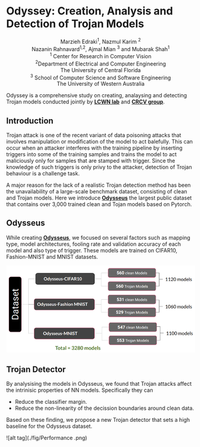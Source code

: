 # Odyssey: Creation, Analysis and Detection of Trojan Models 
<div align="center"> Marzieh Edraki<sup>1</sup>, Nazmul Karim <sup> 2</sup> <br/>
Nazanin Rahnavard<sup>1,2</sup>, Ajmal Mian <sup>3</sup> and Mubarak Shah<sup>1</sup><br/>
<sup>1</sup> Center for Research in Computer Vision<br/>
<sup>2</sup>Department of Electrical and Computer Engineering <br/>
The University of Central Florida <br/>
<sup>3</sup> School of Computer Science and Software Engineering <br/>
The University of Western Australia <br/></div>
   

Odyssey is a comprehensive study on creating, analaysing and detecting Trojan models conducted jointly by [**LCWN lab**](http://cwnlab.eecs.ucf.edu) and [**CRCV group**](https://www.crcv.ucf.edu).  

## Introduction 
Trojan attack is one of the recent variant of data poisoning attacks that involves manipulation or modification of the model to act balefully.
This can occur when an attacker interferes with the training pipeline by inserting triggers into some of the training samples and trains the model to act maliciously only for samples that are stamped with trigger. Since the knowledge of such triggers is only privy to the attacker, detection of Trojan behaviour is a challenge task. 

A major reason for the lack of a realistic Trojan detection method has been the unavailability of a large-scale benchmark dataset, consisting of clean and Trojan models. Here we introduce [**Odysseus**](https://drive.google.com/drive/folders/1o-F3ttZS6el975XZOHOtqj8YxncHOivd?usp=sharing) the largest public dataset that contains over 3,000 trained clean and Tojan models based on Pytorch. 

## Odysseus

While creating [**Odysseus**](https://drive.google.com/drive/folders/1o-F3ttZS6el975XZOHOtqj8YxncHOivd?usp=sharing), we focused on several factors such as mapping type, model architectures, fooling rate and validation accuracy of each model and also type of trigger. These models are trained on CIFAR10, Fashion-MNIST and MNIST datasets. 
 
 
![alt tag](./fig/model_creation.png)

## Trojan Detector
By analysising the models in Odysseus, we found that Trojan attacks affect the intrinisic properties of NN models. Specifically they can  
  * Reduce the classifier margin.
  * Reduce the non-linearity of the decission boundaries around clean data.
  
  Based on these finding, we propose a new Trojan detector that sets a high baseline for the Odysseus dataset. 

  ![alt tag](./fig/Performance .png)
